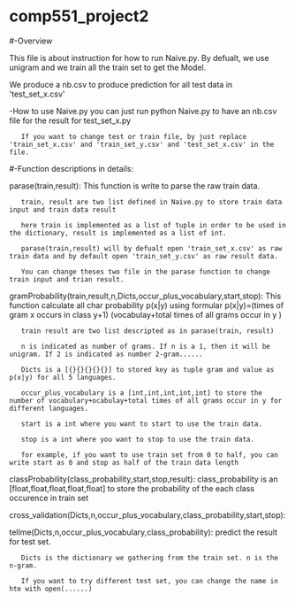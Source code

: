 # comp551_project2
#-Overview  

This file is about instruction for how to run Naive.py. By defualt, we use unigram and we train all the train set to get the Model. 

We produce a nb.csv to produce prediction for all test data in 'test_set_x.csv'

-How to use Naive.py
       you can just run python Naive.py to have an nb.csv file for the result for test_set_x.py 
       
       If you want to change test or train file, by just replace 'train_set_x.csv' and 'train_set_y.csv' and 'test_set_x.csv' in the file.
       

#-Function descriptions in details:

parase(train,result):
       This function is write to parse the raw train data.
       
       train, result are two list defined in Naive.py to store train data input and train data result
       
       here train is implemented as a list of tuple in order to be used in the dictionary, result is implemented as a list of int.
       
       parase(train,result) will by defualt open 'train_set_x.csv' as raw train data and by default open 'train_set_y.csv' as raw result data.
       
       You can change theses two file in the parase function to change train input and trian result.
       
gramProbability(train,result,n,Dicts,occur_plus_vocabulary,start,stop):
       This function calculate all char probability p(x|y) using formular p(x|y)=(times of gram x occurs in class y+1) \(vocabulay+total times of all grams occur in y )
       
       train result are two list descripted as in parase(train, result)
       
       n is indicated as number of grams. If n is a 1, then it will be unigram. If 2 is indicated as number 2-gram......
       
       Dicts is a [{}{}{}{}{}] to stored key as tuple gram and value as p(x|y) for all 5 languages.
       
       occur_plus_vocabulary is a [int,int,int,int,int] to store the number of vocabulary+ocabulay+total times of all grams occur in y for different languages.
       
       start is a int where you want to start to use the train data.
       
       stop is a int where you want to stop to use the train data.
       
       for example, if you want to use train set from 0 to half, you can write start as 0 and stop as half of the train data length
       
classProbability(class_probability,start,stop,result):
       class_probability is an [float,float,float,float,float] to store the probability of the each class occurence in train set
       
cross_validation(Dicts,n,occur_plus_vocabulary,class_probability,start,stop):

tellme(Dicts,n,occur_plus_vocabulary,class_probability):
       predict the result for test set.
       
       Dicts is the dictionary we gathering from the train set. n is the n-gram.
       
       If you want to try different test set, you can change the name in hte with open(......)
       
       
   
       

